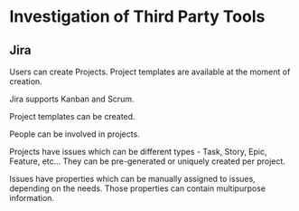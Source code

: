 # Investigation of Third Party Tools

## Jira

Users can create Projects. Project templates are available at the moment of creation.

Jira supports Kanban and Scrum.

Project templates can be created.

People can be involved in projects.

Projects have issues which can be different types - Task, Story, Epic, Feature, etc... They can be pre-generated or uniquely created per project.

Issues have properties which can be manually assigned to issues, depending on the needs. Those properties can contain multipurpose information.

